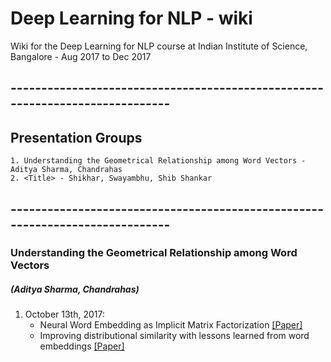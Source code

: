 # Deep Learning for NLP - wiki
Wiki for the Deep Learning for NLP course at Indian Institute of Science, Bangalore - Aug 2017 to Dec 2017

## -----------------------------------------------------------------------------

## Presentation Groups
	1. Understanding the Geometrical Relationship among Word Vectors - Aditya Sharma, Chandrahas
	2. <Title> - Shikhar, Swayambhu, Shib Shankar
  
## -----------------------------------------------------------------------------

### Understanding the Geometrical Relationship among Word Vectors
##### (Aditya Sharma, Chandrahas)
1. October 13th, 2017:
	* Neural Word Embedding as Implicit Matrix Factorization [[Paper]](http://papers.nips.cc/paper/5477-neural-word-embedding-as-implicit-matrix-factorization.pdf)
	* Improving distributional similarity with lessons learned from word embeddings [[Paper]](http://www.aclweb.org/anthology/Q15-1016)

